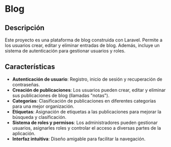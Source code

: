 # Blog

## Descripción
Este proyecto es una plataforma de blog construida con Laravel. Permite a los usuarios crear, editar y eliminar entradas de blog. Además, incluye un sistema de autenticación para gestionar usuarios y roles.

## Características

- **Autenticación de usuario**: Registro, inicio de sesión y recuperación de contraseñas.
- **Creación de publicaciones**: Los usuarios pueden crear, editar y eliminar sus publicaciones de blog (llamadas "notas").
- **Categorías**: Clasificación de publicaciones en diferentes categorías para una mejor organización.
- **Etiquetas**: Asignación de etiquetas a las publicaciones para mejorar la búsqueda y clasificación.
- **Sistema de roles y permisos**: Los administradores pueden gestionar usuarios, asignarles roles y controlar el acceso a diversas partes de la aplicación.
- **Interfaz intuitiva**: Diseño amigable para facilitar la navegación.
